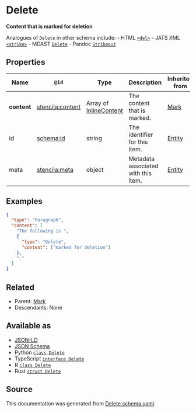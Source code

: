 # Delete

**Content that is marked for deletion**

Analogues of `Delete` in other schema include: - HTML [`<del>`](https://developer.mozilla.org/en-US/docs/Web/HTML/Element/del) - JATS XML [`<strike>`](https://jats.nlm.nih.gov/archiving/tag-library/1.2/element/strike.html) - MDAST [`Delete`](https://github.com/syntax-tree/mdast#delete) - Pandoc [`Strikeout`](https://github.com/jgm/pandoc-types/blob/1.17.5.4/Text/Pandoc/Definition.hs#L258)

## Properties

| Name        | `@id`                                                       | Type                                       | Description                         | Inherited from      |
| ----------- | ----------------------------------------------------------- | ------------------------------------------ | ----------------------------------- | ------------------- |
| **content** | [stencila:content](https://schema.stenci.la/content.jsonld) | Array of [InlineContent](InlineContent.md) | The content that is marked.         | [Mark](Mark.md)     |
| id          | [schema:id](https://schema.org/id)                          | string                                     | The identifier for this item.       | [Entity](Entity.md) |
| meta        | [stencila:meta](https://schema.stenci.la/meta.jsonld)       | object                                     | Metadata associated with this item. | [Entity](Entity.md) |

## Examples

```json
{
  "type": "Paragraph",
  "content": [
    "The following is ",
    {
      "type": "Delete",
      "content": ["marked for deletion"]
    },
    "."
  ]
}
```

## Related

- Parent: [Mark](Mark.md)
- Descendants: None

## Available as

- [JSON-LD](https://schema.stenci.la/Delete.jsonld)
- [JSON Schema](https://schema.stenci.la/v1/Delete.schema.json)
- Python [`class Delete`](https://stencila.github.io/schema/python/docs/types.html#schema.types.Delete)
- TypeScript [`interface Delete`](https://stencila.github.io/schema/ts/docs/interfaces/delete.html)
- R [`class Delete`](https://cran.r-project.org/web/packages/stencilaschema/stencilaschema.pdf)
- Rust [`struct Delete`](https://docs.rs/stencila-schema/latest/stencila_schema/struct.Delete.html)

## Source

This documentation was generated from [Delete.schema.yaml](https://github.com/stencila/stencila/blob/master/schema/Delete.schema.yaml).
